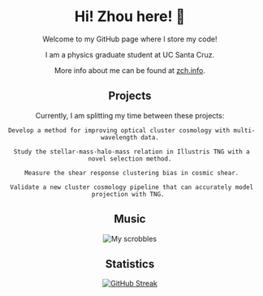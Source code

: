 <div align="center">
<h1> Hi! Zhou here! 👋 </h1>


Welcome to my GitHub page where I store my code! 

I am a physics graduate student at UC Santa Cruz. 

More info about me can be found at [zch.info](www.zch.info).

## Projects

Currently, I am splitting my time between these projects:
```
 Develop a method for improving optical cluster cosmology with multi-wavelength data.

 Study the stellar-mass-halo-mass relation in Illustris TNG with a novel selection method.

 Measure the shear response clustering bias in cosmic shear.

 Validate a new cluster cosmology pipeline that can accurately model projection with TNG. 
```

## Music
![My scrobbles](https://lastfm-recently-played.vercel.app/api?user=zchvsre)


## Statistics

[![GitHub Streak](https://github-readme-streak-stats.herokuapp.com/?user=zhouconghao&theme=highcontrast)](https://git.io/streak-stats)
